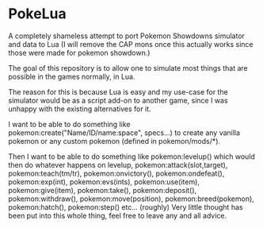 # PokeLua

 A completely shameless attempt to port Pokemon Showdowns simulator and data to Lua (I will remove the CAP mons once this actually works since those were made for pokemon showdown.)
 
 The goal of this repository is to allow one to simulate most things that are possible in the games normally, in Lua.
 
 The reason for this is because Lua is easy and my use-case for the simulator would be as a script add-on to another game, since I was unhappy with the existing alternatives for it.
 
 I want to be able to do something like pokemon:create("Name/ID/name:space", specs...) to create any vanilla pokemon or any custom pokemon (defined in pokemon/mods/*).
 
 Then I want to be able to do something like pokemon:levelup() which would then do whatever happens on levelup, pokemon:attack(slot,target), pokemon:teach(tm/tr), pokemon:onvictory(), pokemon:ondefeat(), pokemon:exp(int), pokemon:evs(ints), pokemon:use(item), pokemon:give(item), pokemon:take(), pokemon:deposit(), pokemon:withdraw(), pokemon:move(position), pokemon:breed(pokemon), pokemon:hatch(), pokemon:step() etc... (roughly)
 Very little thought has been put into this whole thing, feel free to leave any and all advice.
